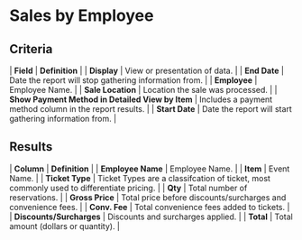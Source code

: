 # Sales by Employee

## Criteria

| **Field** | **Definition** |
| **Display** | View or presentation of data. |
| **End Date** | Date the report will stop gathering information from. |
| **Employee** | Employee Name. |
| **Sale Location** | Location the sale was processed. |
| **Show Payment Method in Detailed View by Item** | Includes a payment method column in the report results. |
| **Start Date** | Date the report will start gathering information from. |

## Results

| **Column** | **Definition** |
|  **Employee Name** | Employee Name. |
| **Item** | Event Name. |
| **Ticket Type** | Ticket Types are a classifcation of ticket, most commonly used to differentiate pricing. |
| **Qty** | Total number of reservations. |
| **Gross Price** | Total price before discounts/surcharges and convenience fees. |
| **Conv. Fee** | Total convenience fees added to tickets. |
| **Discounts/Surcharges** | Discounts and surcharges applied. |
| **Total** | Total amount \(dollars or quantity\). |

